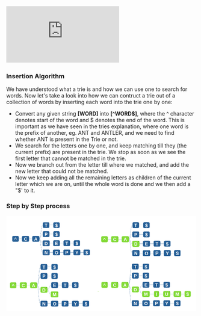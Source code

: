 <iframe src="https://www.youtube.com/embed/6ZX27fmJD7o" frameborder="0" allow="autoplay; encrypted-media" allowfullscreen></iframe>

### Insertion Algorithm

We have understood what a trie is and how we can use one to search for words. Now let's take a look into how we can contruct a trie out of a collection of words by inserting each word into the trie one by one:

   - Convert any given string **[WORD]** into **[^WORD$]**, where the ^ character denotes start of the word and $ denotes the end of the word. This is important as we have seen in the tries explanation, where one word is the prefix of another, eg. ANT and ANTLER, and we need to find whether ANT is present in the Trie or not.
   - We search for the letters one by one, and keep matching till they (the current prefix) are present in the trie. We stop as soon as we see the first letter that cannot be matched in the trie.
   - Now we branch out from the letter till where we matched, and add the new letter that could not be matched.
   - Now we keep adding all the remaining letters as children of the current letter which we are on, until the whole word is done and we then add a "$' to it.

### Step by Step process
<img src="images/insert-algorithm.png"/>

